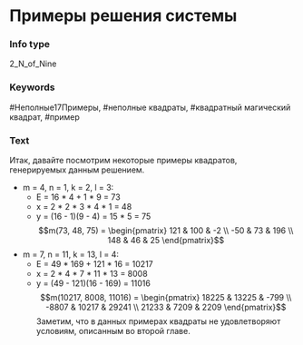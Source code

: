 # Примеры решения системы
### Info type
2_N_of_Nine
### Keywords
#Неполные17Примеры, #неполные квадраты, #квадратный магический квадрат, #пример
### Text
Итак, давайте посмотрим некоторые примеры квадратов, генерируемых данным решением.
*   m = 4, n = 1, k = 2, l = 3:
    *   E = 16 * 4 + 1 * 9 = 73
    *   x = 2 * 2 * 3 * 4 * 1 = 48
    *   y = (16 - 1)(9 - 4) = 15 * 5 = 75
    $$m(73, 48, 75) = \begin{pmatrix} 121 & 100 & -2 \\ -50 & 73 & 196 \\ 148 & 46 & 25 \end{pmatrix}$$
*   m = 7, n = 11, k = 13, l = 4:
    *   E = 49 * 169 + 121 * 16 = 10217
    *   x = 2 * 4 * 7 * 11 * 13 = 8008
    *   y = (49 - 121)(16 - 169) = 11016
    $$m(10217, 8008, 11016) = \begin{pmatrix} 18225 & 13225 & -799 \\ -8807 & 10217 & 29241 \\ 21233 & 7209 & 2209 \end{pmatrix}$$
Заметим, что в данных примерах квадраты не удовлетворяют условиям, описанным во второй главе.